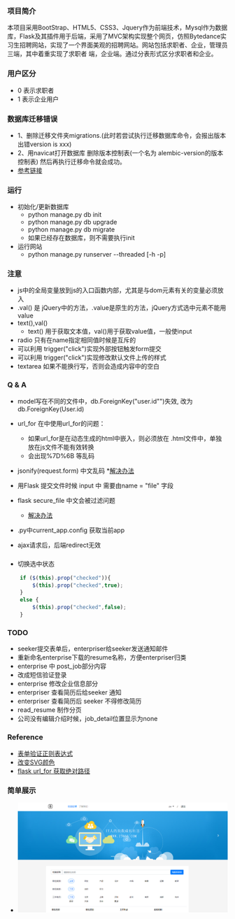 ### 项目简介
 本项目采用BootStrap、HTML5、CSS3、Jquery作为前端技术，Mysql作为数据库，Flask及其插件用于后端，采用了MVC架构实现整个网页，仿照Bytedance实习生招聘网站，实现了一个界面美观的招聘网站。网站包括求职者、企业，管理员三端，其中着重实现了求职者
 端，企业端。通过分表形式区分求职者和企业。
 
### 用户区分
* 0 表示求职者
* 1 表示企业用户

### 数据库迁移错误
* 1、删除迁移文件夹migrations.(此时若尝试执行迁移数据库命令，会报出版本出错version is xxx)
* 2、用navicat打开数据库  删除版本控制表(一个名为 alembic-version的版本控制表)
然后再执行迁移命令就会成功。
* [参考链接](https://blog.csdn.net/weixin_30770783/article/details/98003451?depth_1-utm_source=distribute.pc_relevant.none-task&utm_source=distribute.pc_relevant.none-task)

### 运行
* 初始化/更新数据库
    * python manage.py db init
    * python manage.py db upgrade
    * python manage.py db migrate
    * 如果已经存在数据库，则不需要执行init
* 运行网站
    * python manage.py runserver --threaded [-h -p]
    
### 注意
* js中的全局变量放到js的入口函数内部，尤其是与dom元素有关的变量必须放入
* .val() 是 jQuery中的方法，.value是原生的方法，jQuery方式选中元素不能用value
* text(),val()
    * text() 用于获取文本值，val()用于获取value值，一般使input
* radio 只有在name指定相同值时候是互斥的
* 可以利用 trigger("click")实现外部按钮触发form提交
* 可以利用 trigger("click")实现修改默认文件上传的样式
* textarea 如果不能换行写，否则会造成内容中的空白
### Q & A
* model写在不同的文件中，db.ForeignKey("user.id"")失效, 改为db.ForeignKey(User.id)
* url_for 在<script></script>中使用url_for的问题：
    * 如果url_for是在动态生成的html中嵌入，则必须放在 .html文件中，单独放在js文件不能有效转换
    * 会出现%7D%6B 等乱码
* jsonify(request.form) 中文乱码
    *[解决办法](https://blog.csdn.net/fo11ower/article/details/70062524)
* 用Flask 提交文件时候 input 中 需要由name = "file" 字段
* flask secure_file 中文会被过滤问题
    * [解决办法](https://www.jianshu.com/p/ecda2752e5b8)
* .py中current_app.config 获取当前app

* ajax请求后，后端redirect无效

    
###
* 切换选中状态
```javascript
    if ($(this).prop("checked")){
        $(this).prop("checked",true);
    }
    else {
        $(this).prop("checked",false);
    }
```

### TODO
* seeker提交表单后，enterpriser给seeker发送通知邮件
* 重新命名enterprise下载的resume名称，方便enterpriser归类
* enterprise 中 post_job部分内容
* 改成短信验证登录
* enterprise 修改企业信息部分
* enterpriser 查看简历后给seeker 通知
* enterpriser 查看简历后 seeker 不得修改简历
* read_resume 制作分页
* 公司没有编辑介绍时候，job_detail位置显示为none


### Reference
* [表单验证正则表达式](https://blog.csdn.net/tp851716/article/details/43451247?utm_source=copy)
* [改变SVG颜色](https://stackoverflow.com/questions/22252472/how-to-change-the-color-of-an-svg-element)
* [flask url_for 获取绝对路径](https://zhuanlan.zhihu.com/p/107978600)

### 简单展示
* ![image](./img/index.png)